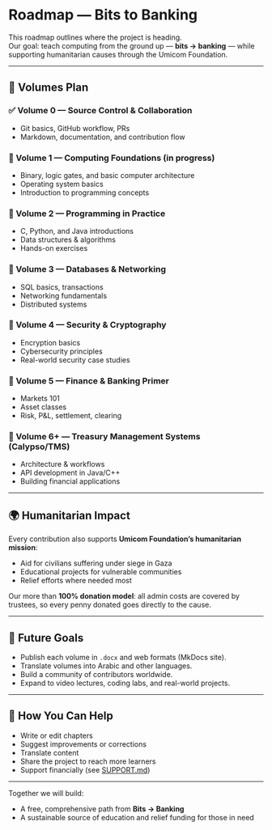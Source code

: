 # Roadmap — Bits to Banking

This roadmap outlines where the project is heading.  
Our goal: teach computing from the ground up — **bits → banking** — while supporting humanitarian causes through the Umicom Foundation.

---

## 📖 Volumes Plan

### ✅ Volume 0 — Source Control & Collaboration
- Git basics, GitHub workflow, PRs
- Markdown, documentation, and contribution flow

### 🚧 Volume 1 — Computing Foundations (in progress)
- Binary, logic gates, and basic computer architecture
- Operating system basics
- Introduction to programming concepts

### 📅 Volume 2 — Programming in Practice
- C, Python, and Java introductions
- Data structures & algorithms
- Hands-on exercises

### 📅 Volume 3 — Databases & Networking
- SQL basics, transactions
- Networking fundamentals
- Distributed systems

### 📅 Volume 4 — Security & Cryptography
- Encryption basics
- Cybersecurity principles
- Real-world security case studies

### 📅 Volume 5 — Finance & Banking Primer
- Markets 101
- Asset classes
- Risk, P&L, settlement, clearing

### 📅 Volume 6+ — Treasury Management Systems (Calypso/TMS)
- Architecture & workflows
- API development in Java/C++
- Building financial applications

---

## 🌍 Humanitarian Impact

Every contribution also supports **Umicom Foundation’s humanitarian mission**:  
- Aid for civilians suffering under siege in Gaza  
- Educational projects for vulnerable communities  
- Relief efforts where needed most  

Our more than **100% donation model**: all admin costs are covered by trustees, so every penny donated goes directly to the cause.

---

## 🚀 Future Goals

- Publish each volume in `.docx` and web formats (MkDocs site).  
- Translate volumes into Arabic and other languages.  
- Build a community of contributors worldwide.  
- Expand to video lectures, coding labs, and real-world projects.  

---

## 🤝 How You Can Help

- Write or edit chapters  
- Suggest improvements or corrections  
- Translate content  
- Share the project to reach more learners  
- Support financially (see [SUPPORT.md](SUPPORT.md))  

---

Together we will build:  
- A free, comprehensive path from **Bits → Banking**  
- A sustainable source of education and relief funding for those in need
